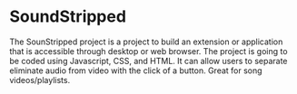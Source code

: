 # SoundStripped

The SounStripped project is a project to build an extension or application that is accessible
through desktop or web browser. The project is going to be coded using Javascript, CSS,
and HTML. It can allow users to separate eliminate audio from video with the click of a
button. Great for song videos/playlists.
